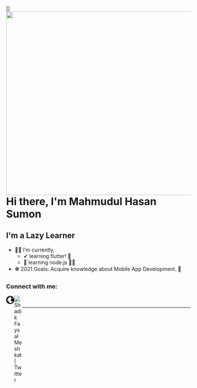 [<img align="left" width="1920px" height="500px" src="https://media.istockphoto.com/vectors/lazy-boy-lying-on-bed-with-tablet-vector-illustration-vector-id579234060?k=20&m=579234060&s=612x612&w=0&h=kXgd8G1xWliKImMH0uwkBphpug3xMKJKWbKPr2UP_cU=" />]


# Hi there, I'm Mahmudul Hasan Sumon


## I'm a Lazy Learner
- 🤷‍♀️ I’m currently,
    - ✔ learning flutter! 🎯
    - 🔦 learning node.js 🐱‍🏍
- ⚽ 2021 Goals: Acquire knowledge about Mobile App Development. 🥱

### Connect with me:

[<img align="left" alt="Mahmudul-Sumoon.github.io" width="22px" src="https://raw.githubusercontent.com/iconic/open-iconic/master/svg/globe.svg" />][website]
[<img align="left" alt="Shadik Faysal Meshkat | Twitter" width="22px" src="https://cdn.jsdelivr.net/npm/simple-icons@v3/icons/facebook.svg" />][facebook]

<br />

---

[website]: https://github.com/Mahmudul-Sumoon
[facebook]: https://www.facebook.com/mdhassn.sumon

